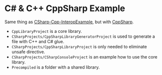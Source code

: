 # C# & C++ CppSharp Example

Same thing as [CSharp-Cpp-InteropExample](https://github.com/m039/CSharpCppInteropExample), but with [CppSharp](https://github.com/mono/CppSharp).

* `CppLibraryProject` is a core library.
* `CSharpProjects/CppSharpLibraryGeneratorProject` is used to generate a file with C++ and C# glue.
* `CSharpProjects/CppSharpLibraryProject` is only needed to eliminate unsafe directive.
* `CSharpProjects/CSharpConsoleProject` is an example how to use the core library.
* `Precompiled` is a folder with a shared library.
